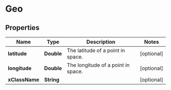 # Geo

## Properties
Name | Type | Description | Notes
------------ | ------------- | ------------- | -------------
**latitude** | **Double** | The latitude of a point in space. |  [optional]
**longitude** | **Double** | The longitude of a point in space. |  [optional]
**xClassName** | **String** |  |  [optional]
